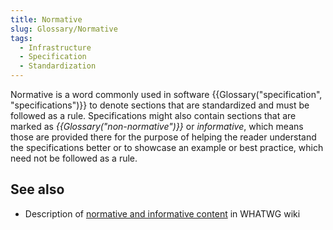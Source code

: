 ```yaml
---
title: Normative
slug: Glossary/Normative
tags:
  - Infrastructure
  - Specification
  - Standardization
---
```


Normative is a word commonly used in software {{Glossary("specification", "specifications")}} to denote sections that are standardized and must be followed as a rule. Specifications might also contain sections that are marked as _{{Glossary("non-normative")}}_ or _informative_, which means those are provided there for the purpose of helping the reader understand the specifications better or to showcase an example or best practice, which need not be followed as a rule.

## See also

- Description of [normative and informative content](https://wiki.whatwg.org/wiki/Specs/howto#Content) in WHATWG wiki
